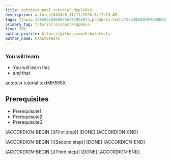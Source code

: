 ```yaml
---
title: autotest_pool_tutorial-dep7XKk6
description: autotest8454r0_11/11/2020 6:17:19 AM
tags: [topic:139269250608756787992873,products:tech/73554900100700000996,tutorial:experience/advanced]
primary_tag: tutorial:product/sapHana
time: 296
author_profile: https://github.com/ksAutotests
author_name: ksAutotests
---
```

### You will learn
- You will learn this
- and that

autotest tutorial textMH555X

## Prerequisites
- Prerequisute1
- Prerequisute2
- Prerequisute3

[ACCORDION-BEGIN [](First step)]
[DONE]
[ACCORDION-END]

[ACCORDION-BEGIN [](Second step)]
[DONE]
[ACCORDION-END]

[ACCORDION-BEGIN [](Third step)]
[DONE]
[ACCORDION-END]

